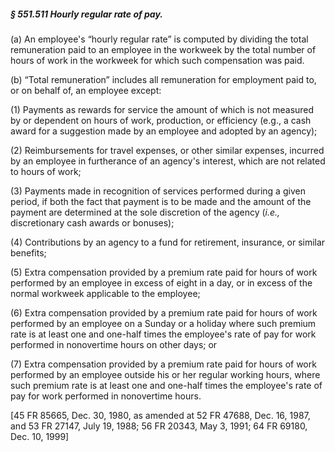 ##### § 551.511 Hourly regular rate of pay. #####

(a) An employee's “hourly regular rate” is computed by dividing the total remuneration paid to an employee in the workweek by the total number of hours of work in the workweek for which such compensation was paid.

(b) “Total remuneration” includes all remuneration for employment paid to, or on behalf of, an employee except:

(1) Payments as rewards for service the amount of which is not measured by or dependent on hours of work, production, or efficiency (e.g., a cash award for a suggestion made by an employee and adopted by an agency);

(2) Reimbursements for travel expenses, or other similar expenses, incurred by an employee in furtherance of an agency's interest, which are not related to hours of work;

(3) Payments made in recognition of services performed during a given period, if both the fact that payment is to be made and the amount of the payment are determined at the sole discretion of the agency (*i.e.,* discretionary cash awards or bonuses);

(4) Contributions by an agency to a fund for retirement, insurance, or similar benefits;

(5) Extra compensation provided by a premium rate paid for hours of work performed by an employee in excess of eight in a day, or in excess of the normal workweek applicable to the employee;

(6) Extra compensation provided by a premium rate paid for hours of work performed by an employee on a Sunday or a holiday where such premium rate is at least one and one-half times the employee's rate of pay for work performed in nonovertime hours on other days; or

(7) Extra compensation provided by a premium rate paid for hours of work performed by an employee outside his or her regular working hours, where such premium rate is at least one and one-half times the employee's rate of pay for work performed in nonovertime hours.

[45 FR 85665, Dec. 30, 1980, as amended at 52 FR 47688, Dec. 16, 1987, and 53 FR 27147, July 19, 1988; 56 FR 20343, May 3, 1991; 64 FR 69180, Dec. 10, 1999]